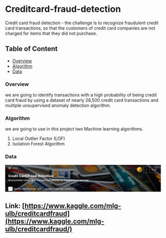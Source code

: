 # Creditcard-fraud-detection
Credit card fraud detection - the challenge is to recognize fraudulent credit card transactions, so that the customers of credit card companies are not charged for items that they did not purchase.

## Table of Content
  * [Overview](#Overview) 
  * [Algorithm](#Algorithm)  
  * [Data](#Data) 
  
### Overview
we are going to identify transactions with a high probability of being credit card fraud by using a dataset of nearly 28,500 credit card transactions and multiple unsupervised anomaly detection algorithm.

### Algorithm
we are going to use in this project two Machine learning algorithms.
  1. Local Outlier Factor (LOF)
  2. Isolation Forest Algorithm
  
### Data
![Image of credit](https://github.com/professor-4/Creditcard-fraud-detection/blob/master/pic/credit.JPG)

## Link: [https://www.kaggle.com/mlg-ulb/creditcardfraud](https://www.kaggle.com/mlg-ulb/creditcardfraud/)

